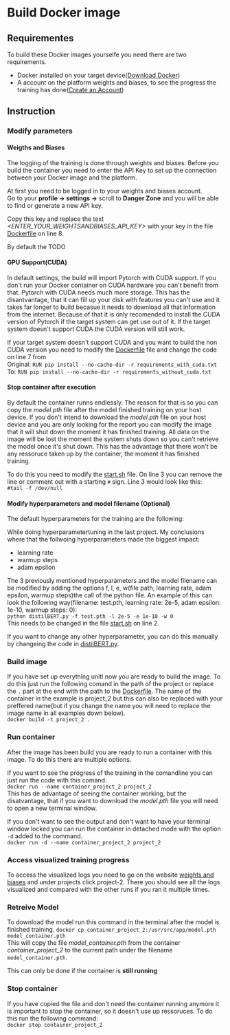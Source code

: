 # Build Docker image

## Requirementes

To build these Docker images yourselfe you need there are two requirements.

- Docker installed on your target device([Download Docker](https://www.docker.com/products/docker-desktop/))
- A account on the platform weights and biases, to see the progress the training has done([Create an Account](https://wandb.ai/site/))

## Instruction

### Modify parameters

#### Weigths and Biases

The logging of the training is done through weights and biases. Before you build the container you need to enter the API Key to set up the connection between your Docker image and the platform.

At first you need to be logged in to your weights and biases account.  
Go to your **profile -> settings ->** scroll to **Danger Zone** and you will be able to find or generate a new API key.

Copy this key and replace the text _<ENTER_YOUR_WEIGHTSANDBIASES_API_KEY>_ with your key in the file [Dockerfile](Dockerfile) on line 8.

By default the TODO

#### GPU Support(CUDA)

In default settings, the build will import Pytorch with CUDA support. If you don't run your Docker container on CUDA hardware you can't benefit from that. Pytorch with CUDA needs much more storage. This has the disantvantage, that it can fill up your disk with features you can't use and it takes far longer to build becasue it needs to download all that information from the internet. Because of that it is only recomended to install the CUDA version of Pytorch if the target system can get use out of it. If the target system doesn't support CUDA the CUDA version will still work.

If your target system doesn't support CUDA and you want to build the non CUDA version you need to modify the [Dockerfile](Dockerfile) file and change the code on line 7 from  
Original: `RUN pip install --no-cache-dir -r requirements_with_cuda.txt`  
To: `RUN pip install --no-cache-dir -r requirements_without_cuda.txt`

#### Stop container after execution

By default the container runns endlessly. The reason for that is so you can copy the _model.pth_ file after the model finished training on your host device. If you don't intend to download the _model.pth_ file on your host device and you are only looking for the report you can modify the image that it will shut down the moment it has finished training. All data on the image will be lost the moment the system shuts down so you can't retrieve the model once it's shut down. This has the advantage that there won't be any ressoruce taken up by the container, the moment it has finished training.

To do this you need to modify the [start.sh](start.sh) file. On line 3 you can remove the line or comment out with a starting `#` sign. Line 3 would look like this:  
`#tail -f /dev/null`

#### Modify hyperparameters and model filename (Optional)

The default hyperparameters for the training are the following:

While doing hyperparametertuning in the last project. My conclusions where that the follwoing hyperparameters made the biggest impact:

- learning rate
- warmup steps
- adam epsilon

The 3 previously mentioned hyperparameters and the model filename can be modified by adding the options f, l, e, w(file path, learning rate, adam epsilon, warmup steps)the call of the python file. An example of this can look the following way(filename: test.pth, learning rate: 2e-5, adam epsilon: 1e-10, warmup steps: 0):  
`python distilBERT.py -f test.pth -l 2e-5 -e 1e-10 -w 0`  
This needs to be changed in the file [start.sh](start.sh) on line 2.

If you want to change any other hyperparameter, you can do this manually by changeing the code in [distilBERT.py](distilBERT.py).

### Build image

If you have set up everything unitl now you are ready to build the image. To do this just run the following comand in the path of the project or replace the `.` part at the end with the path to the [Dockerfile](Dockerfile). The name of the container in the example is project_2 but this can also be replaced with your preffered name(but if you change the name you will need to replace the image name in all examples down below).  
`docker build -t project_2 . `

### Run container

After the image has been build you are ready to run a container with this image. To do this there are multiple options.

If you want to see the progress of the training in the comandline you can just run the code with this comand:  
`docker run --name container_project_2 project_2`  
This has de advantage of seeing the container working, but the disatvantage, that if you want to download the _model.pth_ file you will need to open a new terminal window.

If you don't want to see the output and don't want to have your terminal window locked you can run the container in detached mode with the option `-d` added to the command.  
`docker run -d --name container_project_2 project_2`

### Access visualized training progress

To access the visualized logs you need to go on the website [weights and biases](https://wandb.ai/home) and under projects click project-2. There you should see all the logs visualized and compared with the other runs if you ran it multiple times.

### Retreive Model

To download the model run this command in the terminal after the model is finished training.
`docker cp container_project_2:/usr/src/app/model.pth model_container.pth`  
This will copy the file _model_container.pth_ from the container _container_project_2_ to the current path under the filename `model_container.pth`.

This can only be done if the container is **still running**

### Stop container

If you have copied the file and don't need the container running anymore it is important to stop the container, so it doesn't use up ressoruces. To do this run the following command:  
`docker stop container_project_2  `
